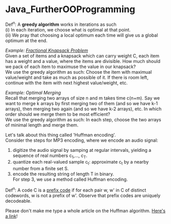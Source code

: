 # Java_FurtherOOProgramming

Def<sup>n</sup>: A **greedy algorithm** works in iterations as such  
      (i) In each iteration, we choose what is optimal at that point.  
      (ii) We pray that choosing a local optimum each time will give us a global optimum at the end.  

*Example: [Fractional Knapsack Problem](https://en.wikipedia.org/wiki/Knapsack_problem)*  
Given a set of items and a knapsack which can carry weight C, each item has a weight and a value, where the items are divisible. How much should we pack of each item to maximuse the value in our knapsack?  
     We use the greedy algorithm as such: Choose the item with maximual value/weight and take as much as possible of it. If there is room left, continue with the item with next highest value/weight, etc.
     
*Example: Optimal Merging*  
Recall that merging two arrays of size n and m takes time c(n+m). Say we want to merge k arrays by first merging two of them (and so we have k-1 arrays), then merging two again (and so we have k-2 arrays), etc. In which order should we merge them to be most efficient?  
      We use the greedy algorithm as such: In each step, choose the two arrays of minimal length and merge them.

Let's talk about this thing called 'Huffman encoding'.  
Consider the steps for MP3 encoding, where we encode an audio signal:  
1. digitize the audio signal by samping at regular intervals, yielding a sequence of real numbers c<sub>1</sub>,..., c<sub>T</sub>.  
2. quantize each real-valued sample c<sub>t</sub>: approximate c<sub>t</sub> by a nearby number from a finite set S.  
3. encode the resulting string of length T in binary.  
For step 3, we use a method called Huffman encoding.  

Def<sup>n</sup>: A code C is a [prefix code](https://en.wikipedia.org/wiki/Prefix_code) if for each pair w, w' in C of distinct codewords, w is not a prefix of w'. Observe that prefix codes are uniquely decodeable.  

Please don't make me type a whole article on the Huffman algorithm. [Here's a link](https://en.wikipedia.org/wiki/Huffman_coding)!
